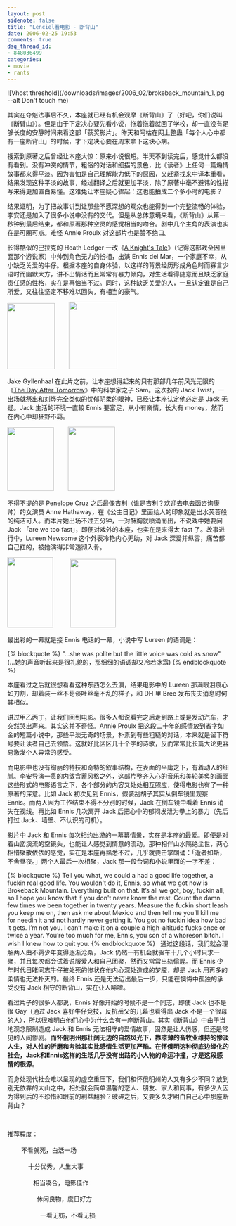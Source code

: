 ```yaml
---
layout: post
sidenote: false
title: "Lenciel看电影 - 断背山"
date: 2006-02-25 19:53
comments: true
dsq_thread_id:
- 848036499
categories:
- movie
- rants
---
```


![Vhost threshold](/downloads/images/2006_02/brokeback_mountain_1.jpg --alt Don't touch me)

其实在夺魁法事后不久，本座就已经有机会观摩《断背山》了（好吧，你们说叫《断臂山》）。但是由于下定决心要先看小说，拖着拖着就回了学校，却一直没有足够长度的安静时间来看这部「获奖影片」。昨天和阿枯在网上整蛊「每个人心中都有一座断背山」的时候，才下定决心要在周末拿下这块心病。

搜索到原著之后曾经让本座大惊：原来小说很短。半天不到读完后，感觉什么都没有看到。没有冲突的情节，粗俗的对话和细描的景色，比《读者》上任何一篇煽情故事都来得平淡。因为害怕是自己理解能力低下的原因，又赶紧找来中译本重看，结果发现这种平淡的故事，经过翻译之后就更加平淡，除了原著中毫不避讳的性描写来得更加直白易懂。这难免让本座疑心骤起：这也能拍成二个多小时的电影？

结果证明，为了把故事讲到让那些不愿深想的观众也能得到一个完整流畅的体验，李安还是加入了很多小说中没有的交代。但是从总体意境来看，《断背山》从第一秒钟到最后结束，都和原著那种空灵的感觉相当的吻合。剧中几个主角的表演也实在是可圈可点。难怪 Annie Proulx 对这部片也是赞不绝口。

长得酷似的巴拉克的 Heath Ledger 一改《[A Knight's Tale](http://www.imdb.com/title/tt0183790/)》（记得这部戏全因里面那个游说家）中帅到角色无力的扮相，出演 Ennis del Mar，一个家庭不幸，从小缺乏关爱的牛仔。根据本座的自身体验，以这样的背景经历形成角色时而寡言少语时而幽默大方，讲不出情话而且常常有暴力倾向，对生活看得随意而且缺乏家庭责任感的性格，实在是再恰当不过。同时，这种缺乏关爱的人，一旦认定谁是自己所爱，又往往坚定不移难以回头，有相当的豪气。

<img height="150" alt="" src="{{ site.static_base }}/downloads/images/2006_02/brokeback_mountain_2.jpg" width="108" border="0" twffan="done" />        <img height="153" alt="" src="{{ site.static_base }}/downloads/images/2006_02/brokeback_mountain_3.jpg" width="110" border="0" twffan="done" />

 Jake Gyllenhaal 在此片之前，让本座想得起来的只有那部几年前风光无限的《[The Day After Tomorrow](http://www.imdb.com/title/tt0319262/)》中的科学家之子 Sam。这次扮的 Jack Twist，一出场就祭出和刘烨完全类似的忧郁阴柔的眼神，已经让本座认定他必定是 Jack 无疑。Jack 生活的环境一直较 Ennis 要富足，从小有亲情，长大有 money，然而在内心中却狂野不羁。

 <img height="145" alt="" src="{{ site.static_base }}/downloads/images/2006_02/brokeback_mountain_4.jpg" width="106" border="0" twffan="done" />        <img height="146" alt="" src="{{ site.static_base }}/downloads/images/2006_02/brokeback_mountain_5.jpg" width="107" border="0" twffan="done" />

不得不提的是 Penelope Cruz 之后最像吉利（谁是吉利？欢迎去电去函咨询康帅）的女演员 Anne Hathaway，在《公主日记》里面给人的印象就是出水芙蓉般的纯洁可人。而本片她出场不过五分钟，一对酥胸就喷涌而出，不说戏中她要问 Jack 「are we too fast」，即便对戏外的本座，也实在是来得太 fast 了。故事进行中，Lureen Newsome 这个外表冷艳内心无助，对 Jack 深爱并纵容，痛苦都自己扛的，被她演得非常透彻入骨。

<img height="160" alt="" src="{{ site.static_base }}/downloads/images/2006_02/brokeback_mountain_6.jpg" width="104" border="0" twffan="done" />          <img height="156" alt="" src="{{ site.static_base }}/downloads/images/2006_02/brokeback_mountain_7.jpg" width="104" border="0" twffan="done" />

最出彩的一幕就是接 Ennis 电话的一幕，小说中写 Lureen 的语调是：

{% blockquote %}
"...she was polite but the little voice was cold as snow"
(...她的声音听起来是很礼貌的，那细细的语调却又冷若冰霜)
{% endblockquote %}

   本座看过之后就很想看看这种东西怎么去演，结果电影中的 Lureen 那满眼泪痕心如刀割，却着装一丝不苟谈吐丝毫不乱的样子，和 DH 里 Bree 发布丧夫消息时何其相似。

讲过甲乙丙丁，让我们回到电影。很多人都说看完之后走到路上或是发动汽车，才突然哭出声来。其实这并不奇怪。Annie Proulx 把这段二十年的感情放到省字如金的短篇小说中，那些平淡无奇的场景，朴素到有些粗糙的对话，本来就是留下符号要让读者自己去领悟。这就好比区区几十个字的诗歌，反而常常比长篇大论更容易激发个人异常的感受。

而电影中也没有绚丽的特技和奇特的叙事结构，在表面的平庸之下，有着动人的细腻。李安导演一贯的内敛含蓄风格之外，这部片整齐入心的音乐和美轮美奂的画面这些形式的电影语言之下，各个部分的内容又处处相互照应，使得电影也有了一种原著的深意。比如 Jack 初次见到 Ennis，假装刮胡子其实从倒车镜里观察 Ennis。而两人因为工作结束不得不分别的时候，Jack 在倒车镜中看着 Ennis 消失在视线。再比如 Ennis 几次离开 Jack 后把心中的郁闷发泄为拳上的暴力（先后打过 Jack、墙壁、不认识的司机）。

影片中 Jack 和 Ennis 每次相约出游的一幕幕情景，实在是本座的最爱。即便是对着山峦溪流的空镜头，也能让人感觉到情意的流动。那种相伴山水隔绝尘世，两心相惜聚散依依的感觉，实在是本座再熟悉不过，几乎就要击掌朗诵：「逝者如斯，不舍昼夜。」两个人最后一次相聚，Jack 那一段台词和小说里面的一字不差：

{% blockquote %}
Tell you what, we could a had a good life together, a fuckin real good life. You wouldn't do it, Ennis, so what we got now is Brokeback Mountain. Everything built on that. It’s all we got, boy, fuckin all, so I hope you know that if you don't never know the rest. Count the damn few times we been together in twenty years. Measure the fuckin short leash you keep me on, then ask me about Mexico and then tell me you’ll kill me for needin it and not hardly never getting it. You got no fuckin idea how bad it gets. I’m not you. I can’t make it on a couple a high-altitude fucks once or twice a year. You’re too much for me, Ennis, you son of a whoreson bitch. I wish I knew how to quit you.
{% endblockquote %}
   
通过这段话，我们就会理解两人由不羁少年变得逐渐沧桑，Jack 仍然一有机会就驱车十几个小时只求一聚，并且每次都会试着说服爱人和自己团聚，然而又常常出轨偷腥。而 Ennis 少年时代目睹同志牛仔被处死的惨状在他内心深处造成的梦魇，却是 Jack 用再多的柔情也无法扑灭的。最终 Ennis 还是无法迈出最后一步，只能在懊悔中孤独的承受没有 Jack 相守的断背山，实在让人唏嘘。

看过片子的很多人都说，Ennis 好像开始的时候不是一个同志，即使 Jack 也不是很 Gay（通过 Jack 喜好牛仔竞技，反抗岳父的几幕也看得出 Jack 不是一个很母的人），所以很难明白他们心中为什么会有一座断背山。其实《断背山》中由于当地观念限制造成 Jack 和 Ennis 无法相守的爱情故事，固然是让人伤感，但还是常见的人间惨剧。**而怀俄明州那壮阔无边的自然风光下，靠凉薄的畜牧业维持的惨淡人生，对人性的折磨和考验其实比感情生活更加严酷。在怀俄明这种彻底边缘化的社会，Jack和Ennis这样的生活几乎没有出路的小人物的命运冲撞，才是这段感情的根源**。

而身处现代社会难以呈现的虚空重压下，我们和怀俄明州的人又有多少不同？放到别无依靠的大山之中，相处就会简单温馨的恋人、朋友、家人和同事，有多少人因为得到后的不珍惜和眼前的利益翻脸？破碎之后，又要多久才明白自己心中那座断背山？

<br/>

推荐程度：<img border="0" style="border:none;vertical-align: middle;" alt="" twffan="done" src="{{ site.static_base }}/downloads/images/smile.gif" /><img border="0" style="border:none;vertical-align: middle;" alt="" twffan="done" src="{{ site.static_base }}/downloads/images/smile.gif" /><img border="0" style="border:none;vertical-align: middle;" alt="" twffan="done" src="{{ site.static_base }}/downloads/images/smile.gif" /><img border="0" style="border:none;vertical-align: middle;" alt="" twffan="done" src="{{ site.static_base }}/downloads/images/smile.gif" />
<br /><br />        <img border="0" style="border:none;vertical-align: middle;" alt="" twffan="done" src="{{ site.static_base }}/downloads/images/smile.gif" /><img border="0" style="border:none;vertical-align: middle;" alt="" twffan="done" src="{{ site.static_base }}/downloads/images/smile.gif" /><img border="0" style="border:none;vertical-align: middle;" alt="" twffan="done" src="{{ site.static_base }}/downloads/images/smile.gif" /><img border="0" style="border:none;vertical-align: middle;" alt="" twffan="done" src="{{ site.static_base }}/downloads/images/smile.gif" /><img border="0" style="border:none;vertical-align: middle;" alt="" twffan="done" src="{{ site.static_base }}/downloads/images/smile.gif" /> 不看就死，白活一场 <br /><br />        <img border="0" style="border:none;vertical-align: middle;" alt="" twffan="done" src="{{ site.static_base }}/downloads/images/smile.gif" /><img border="0" style="border:none;vertical-align: middle;" alt="" twffan="done" src="{{ site.static_base }}/downloads/images/smile.gif" /><img border="0" style="border:none;vertical-align: middle;" alt="" twffan="done" src="{{ site.static_base }}/downloads/images/smile.gif" /><img border="0" style="border:none;vertical-align: middle;" alt="" twffan="done" src="{{ site.static_base }}/downloads/images/smile.gif" />     十分优秀，人生大事<br /><br />        <img border="0" style="border:none;vertical-align: middle;" alt="" twffan="done" src="{{ site.static_base }}/downloads/images/smile.gif" /><img border="0" style="border:none;vertical-align: middle;" alt="" twffan="done" src="{{ site.static_base }}/downloads/images/smile.gif" /><img border="0" style="border:none;vertical-align: middle;" alt="" twffan="done" src="{{ site.static_base }}/downloads/images/smile.gif" />        相当凑合，电影佳作 <br /><br />        <img border="0" style="border:none;vertical-align: middle;" alt="" twffan="done" src="{{ site.static_base }}/downloads/images/smile.gif" /><img border="0" style="border:none;vertical-align: middle;" alt="" twffan="done" src="{{ site.static_base }}/downloads/images/smile.gif" />          休闲良物，度日好方 <br /><br />        <img border="0" style="border:none;vertical-align: middle;" alt="" twffan="done" src="{{ site.static_base }}/downloads/images/smile.gif" />            一看无妨，不看无损
